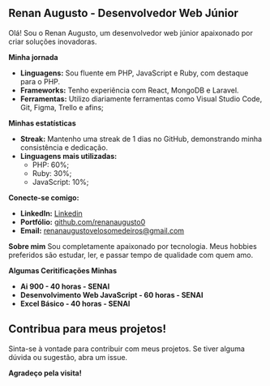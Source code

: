 ##  Renan Augusto - Desenvolvedor Web Júnior

Olá! Sou o Renan Augusto, um desenvolvedor web júnior apaixonado por criar soluções inovadoras. ‍

**Minha jornada**
* **Linguagens:** Sou fluente em PHP, JavaScript e Ruby, com destaque para o PHP.
* **Frameworks:** Tenho experiência com React, MongoDB e Laravel.
* **Ferramentas:** Utilizo diariamente ferramentas como Visual Studio Code, Git, Figma, Trello e afins;

**Minhas estatísticas**
* **Streak:**  Mantenho uma streak de 1 dias no GitHub, demonstrando minha consistência e dedicação.
* **Linguagens mais utilizadas:** 
    *  PHP: 60%;
    *  Ruby: 30%;
    *  JavaScript: 10%;


**Conecte-se comigo:**
* **LinkedIn:** [Linkedin](https://www.linkedin.com/in/renan-augusto-v-204585308/)
* **Portfólio:** [github.com/renanaugusto0](https://github.com/renanaugusto0)
* **Email:** renanaugustovelosomedeiros@gmail.com

**Sobre mim**
Sou completamente apaixonado por tecnologia. Meus hobbies preferidos são estudar, ler, e passar tempo de qualidade com quem amo.

**Algumas Ceritificações Minhas**
* **Ai 900 - 40 horas - SENAI**
* **Desenvolvimento Web JavaScript - 60 horas - SENAI**
* **Excel Básico - 40 horas - SENAI**

##  Contribua para meus projetos!
Sinta-se à vontade para contribuir com meus projetos. Se tiver alguma dúvida ou sugestão, abra um issue.

**Agradeço pela visita!**



